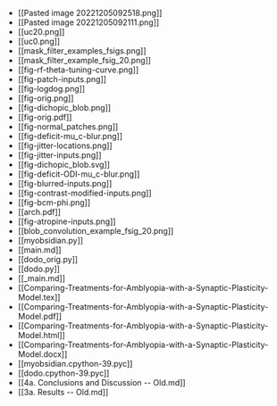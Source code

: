 - [[Pasted image 20221205092518.png]]
- [[Pasted image 20221205092111.png]]
- [[uc20.png]]
- [[uc0.png]]
- [[mask_filter_examples_fsigs.png]]
- [[mask_filter_example_fsig_20.png]]
- [[fig-rf-theta-tuning-curve.png]]
- [[fig-patch-inputs.png]]
- [[fig-logdog.png]]
- [[fig-orig.png]]
- [[fig-dichopic_blob.png]]
- [[fig-orig.pdf]]
- [[fig-normal_patches.png]]
- [[fig-deficit-mu_c-blur.png]]
- [[fig-jitter-locations.png]]
- [[fig-jitter-inputs.png]]
- [[fig-dichopic_blob.svg]]
- [[fig-deficit-ODI-mu_c-blur.png]]
- [[fig-blurred-inputs.png]]
- [[fig-contrast-modified-inputs.png]]
- [[fig-bcm-phi.png]]
- [[arch.pdf]]
- [[fig-atropine-inputs.png]]
- [[blob_convolution_example_fsig_20.png]]
- [[myobsidian.py]]
- [[main.md]]
- [[dodo_orig.py]]
- [[dodo.py]]
- [[_main.md]]
- [[Comparing-Treatments-for-Amblyopia-with-a-Synaptic-Plasticity-Model.tex]]
- [[Comparing-Treatments-for-Amblyopia-with-a-Synaptic-Plasticity-Model.pdf]]
- [[Comparing-Treatments-for-Amblyopia-with-a-Synaptic-Plasticity-Model.html]]
- [[Comparing-Treatments-for-Amblyopia-with-a-Synaptic-Plasticity-Model.docx]]
- [[myobsidian.cpython-39.pyc]]
- [[dodo.cpython-39.pyc]]
- [[4a. Conclusions and Discussion -- Old.md]]
- [[3a. Results -- Old.md]]
